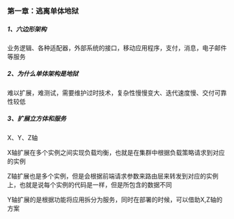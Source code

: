### 第一章：逃离单体地狱



##### 1、六边形架构

业务逻辑、各种适配器，外部系统的接口，移动应用程序，支付，消息，电子邮件等服务

##### 2、为什么单体架构是地狱

难以扩展，难测试，需要维护过时技术，复杂性慢慢变大、迭代速度慢、交付可靠性较低

##### 3、扩展立方体和服务

X、Y、Z轴

X轴扩展在多个实例之间实现负载均衡，也就是在集群中根据负载策略请求到对应的实例

Z轴扩展也是多个实例，但是会根据前端请求参数来路由层来转发到对应的实例上，也就是说每个实例的代码是一样，但是所包含的数据不同

Y轴扩展的是根据功能将应用拆分为服务，同时在部署的时候，可以借助X,Z轴的方案